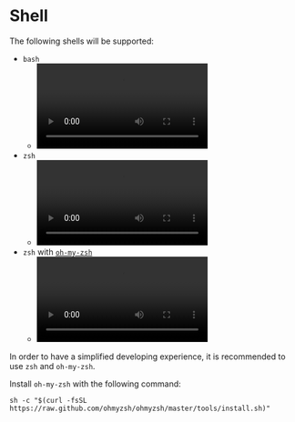 # Shell

The following shells will be supported:

- `bash`
  - ![bash shell](/resources/media/bash.mov)
- `zsh`
  - ![zsh stock shell](/resources/media/zsh-stock.mov)
- `zsh` with [`oh-my-zsh`](https://ohmyz.sh)
  - ![zsh custom shell](/resources/media/zsh-custom.mov)

In order to have a simplified developing experience, it is recommended to use `zsh` and `oh-my-zsh`.

Install `oh-my-zsh` with the following command:

`sh -c "$(curl -fsSL https://raw.github.com/ohmyzsh/ohmyzsh/master/tools/install.sh)"`
